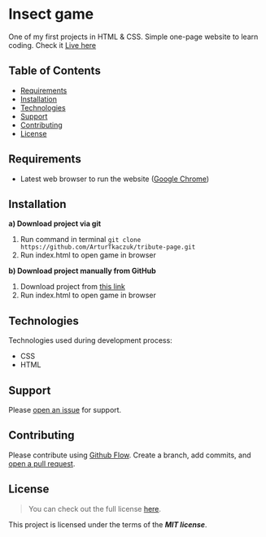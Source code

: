 # Insect game

One of my first projects in HTML & CSS. Simple one-page website to learn coding. Check it [Live here](https://tribute-page-at.netlify.app/)

## Table of Contents

- [Requirements](#requirements)
- [Installation](#installation)
- [Technologies](#technologies)
- [Support](#support)
- [Contributing](#contributing)
- [License](#license)

## Requirements

- Latest web browser to run the website ([Google Chrome](https://www.google.com/intl/en_en/chrome/))

## Installation

**a) Download project via git**

1. Run command in terminal `git clone https://github.com/ArturTkaczuk/tribute-page.git`
2. Run index.html to open game in browser

**b) Download project manually from GitHub**

1. Download project from [this link](https://github.com/ArturTkaczuk/tribute-page/archive/refs/heads/main.zip)
2. Run index.html to open game in browser

## Technologies

Technologies used during development process:

- CSS
- HTML

## Support

Please [open an issue](https://github.com/ArturTkaczuk/tribute-page/issues) for support.

## Contributing

Please contribute using [Github Flow](https://guides.github.com/introduction/flow/). Create a branch, add commits, and [open a pull request](https://github.com/ArturTkaczuk/tribute-page/compare).

## License
>You can check out the full license [here](https://github.com/ArturTkaczuk/tribute-page/blob/main/LICENSE).

This project is licensed under the terms of the ***MIT license***.
